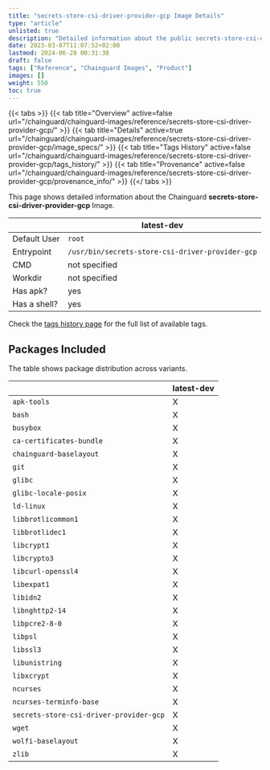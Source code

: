 ```yaml
---
title: "secrets-store-csi-driver-provider-gcp Image Details"
type: "article"
unlisted: true
description: "Detailed information about the public secrets-store-csi-driver-provider-gcp Chainguard Image."
date: 2023-03-07T11:07:52+02:00
lastmod: 2024-06-28 00:31:38
draft: false
tags: ["Reference", "Chainguard Images", "Product"]
images: []
weight: 550
toc: true
---
```


{{< tabs >}}
{{< tab title="Overview" active=false url="/chainguard/chainguard-images/reference/secrets-store-csi-driver-provider-gcp/" >}}
{{< tab title="Details" active=true url="/chainguard/chainguard-images/reference/secrets-store-csi-driver-provider-gcp/image_specs/" >}}
{{< tab title="Tags History" active=false url="/chainguard/chainguard-images/reference/secrets-store-csi-driver-provider-gcp/tags_history/" >}}
{{< tab title="Provenance" active=false url="/chainguard/chainguard-images/reference/secrets-store-csi-driver-provider-gcp/provenance_info/" >}}
{{</ tabs >}}

This page shows detailed information about the Chainguard **secrets-store-csi-driver-provider-gcp** Image.

|              | latest-dev                                       |
|--------------|--------------------------------------------------|
| Default User | `root`                                           |
| Entrypoint   | `/usr/bin/secrets-store-csi-driver-provider-gcp` |
| CMD          | not specified                                    |
| Workdir      | not specified                                    |
| Has apk?     | yes                                              |
| Has a shell? | yes                                              |

Check the [tags history page](/chainguard/chainguard-images/reference/secrets-store-csi-driver-provider-gcp/tags_history/) for the full list of available tags.

## Packages Included
The table shows package distribution across variants.

|                                         | latest-dev |
|-----------------------------------------|------------|
| `apk-tools`                             | X          |
| `bash`                                  | X          |
| `busybox`                               | X          |
| `ca-certificates-bundle`                | X          |
| `chainguard-baselayout`                 | X          |
| `git`                                   | X          |
| `glibc`                                 | X          |
| `glibc-locale-posix`                    | X          |
| `ld-linux`                              | X          |
| `libbrotlicommon1`                      | X          |
| `libbrotlidec1`                         | X          |
| `libcrypt1`                             | X          |
| `libcrypto3`                            | X          |
| `libcurl-openssl4`                      | X          |
| `libexpat1`                             | X          |
| `libidn2`                               | X          |
| `libnghttp2-14`                         | X          |
| `libpcre2-8-0`                          | X          |
| `libpsl`                                | X          |
| `libssl3`                               | X          |
| `libunistring`                          | X          |
| `libxcrypt`                             | X          |
| `ncurses`                               | X          |
| `ncurses-terminfo-base`                 | X          |
| `secrets-store-csi-driver-provider-gcp` | X          |
| `wget`                                  | X          |
| `wolfi-baselayout`                      | X          |
| `zlib`                                  | X          |

